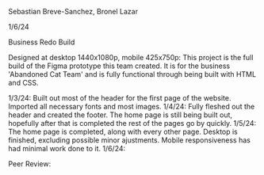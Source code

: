 Sebastian Breve-Sanchez, Bronel Lazar

1/6/24

Business Redo Build

Designed at desktop 1440x1080p, mobile 425x750p: This project is the full build of the Figma prototype this team created. It is for the business 'Abandoned Cat Team' and is fully functional through being built with HTML and CSS. 

1/3/24: Built out most of the header for the first page of the website. Imported all necessary fonts and most images. 1/4/24: Fully fleshed out the header and created the footer. The home page is still being built out, hopefully after that is completed the rest of the pages go by quickly. 1/5/24: The home page is completed, along with every other page. Desktop is finished, excluding possible minor ajustments. Mobile responsiveness has had minimal work done to it. 1/6/24: 

Peer Review: 